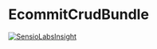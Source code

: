 EcommitCrudBundle
==================

[![SensioLabsInsight](https://insight.sensiolabs.com/projects/ee0677db-2ad9-4248-9b61-ab00020317b5/big.png)](https://insight.sensiolabs.com/projects/ee0677db-2ad9-4248-9b61-ab00020317b5)